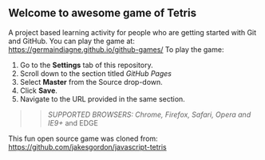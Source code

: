 ## Welcome to awesome game of Tetris

A project based learning activity for people who are getting started with Git and GitHub.
You can play the game at: https://germaindiagne.github.io/github-games/
To play the game:
1. Go to the **Settings** tab of this repository.
1. Scroll down to the section titled _GitHub Pages_
1. Select **Master** from the Source drop-down.
1. Click **Save**.
1. Navigate to the URL provided in the same section.

>> _*SUPPORTED BROWSERS*: Chrome, Firefox, Safari, Opera and IE9+_ and EDGE

This fun open source game was cloned from: https://github.com/jakesgordon/javascript-tetris
